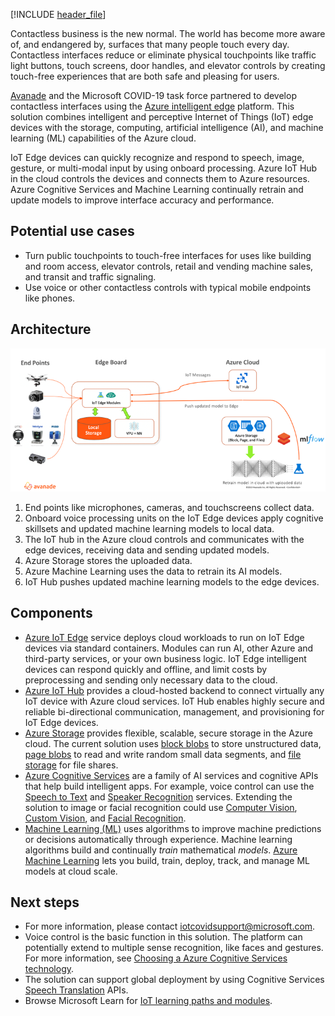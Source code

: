 [!INCLUDE [header_file](../../../includes/sol-idea-header.md)]

Contactless business is the new normal. The world has become more aware of, and endangered by, surfaces that many people touch every day. Contactless interfaces reduce or eliminate physical touchpoints like traffic light buttons, touch screens, door handles, and elevator controls by creating touch-free experiences that are both safe and pleasing for users.

[Avanade](https://www.avanade.com) and the Microsoft COVID-19 task force partnered to develop contactless interfaces using the [Azure intelligent edge](https://azure.microsoft.com/overview/future-of-cloud/) platform. This solution combines intelligent and perceptive Internet of Things (IoT) edge devices with the storage, computing, artificial intelligence (AI), and machine learning (ML) capabilities of the Azure cloud.

IoT Edge devices can quickly recognize and respond to speech, image, gesture, or multi-modal input by using onboard processing. Azure IoT Hub in the cloud controls the devices and connects them to Azure resources. Azure Cognitive Services and Machine Learning continually retrain and update models to improve interface accuracy and performance.

## Potential use cases

- Turn public touchpoints to touch-free interfaces for uses like building and room access, elevator controls, retail and vending machine sales, and transit and traffic signaling.
- Use voice or other contactless controls with typical mobile endpoints like phones.

## Architecture

![Architecture diagram: Contactless interfaces and other IoT edge devices used as part of an Azure intelligent cloud solution.](../media/avanade-contactless-interface-iot-edge.png)

1. End points like microphones, cameras, and touchscreens collect data.
2. Onboard voice processing units on the IoT Edge devices apply cognitive skillsets and updated machine learning models to local data.
3. The IoT hub in the Azure cloud controls and communicates with the edge devices, receiving data and sending updated models.
4. Azure Storage stores the uploaded data.
5. Azure Machine Learning uses the data to retrain its AI models.
6. IoT Hub pushes updated machine learning models to the edge devices.

## Components

- [Azure IoT Edge](https://azure.microsoft.com/services/iot-edge/) service deploys cloud workloads to run on IoT Edge devices via standard containers. Modules can run AI, other Azure and third-party services, or your own business logic. IoT Edge intelligent devices can respond quickly and offline, and limit costs by preprocessing and sending only necessary data to the cloud.
- [Azure IoT Hub](https://azure.microsoft.com/services/iot-hub/) provides a cloud-hosted backend to connect virtually any IoT device with Azure cloud services. IoT Hub enables highly secure and reliable bi-directional communication, management, and provisioning for IoT Edge devices.
- [Azure Storage](https://azure.microsoft.com/services/storage/) provides flexible, scalable, secure storage in the Azure cloud. The current solution uses [block blobs](https://azure.microsoft.com/pricing/details/storage/blobs/) to store unstructured data, [page blobs](https://azure.microsoft.com/pricing/details/storage/page-blobs/) to read and write random small data segments, and [file storage](https://azure.microsoft.com/pricing/details/storage/files/) for file shares.
- [Azure Cognitive Services](https://azure.microsoft.com/services/cognitive-services/) are a family of AI services and cognitive APIs that help build intelligent apps. For example, voice control can use the [Speech to Text](https://azure.microsoft.com/services/cognitive-services/speech-to-text/) and [Speaker Recognition](https://azure.microsoft.com/services/cognitive-services/speaker-recognition/) services. Extending the solution to image or facial recognition could use [Computer Vision](https://azure.microsoft.com/services/cognitive-services/computer-vision/), [Custom Vision](https://azure.microsoft.com/services/cognitive-services/custom-vision-service/), and [Facial Recognition](https://azure.microsoft.com/services/cognitive-services/face/).
- [Machine Learning (ML)](https://wikipedia.org/wiki/Machine_learning) uses algorithms to improve machine predictions or decisions automatically through experience. Machine learning algorithms build and continually *train* mathematical *models*. [Azure Machine Learning](https://azure.microsoft.com/services/machine-learning/) lets you build, train, deploy, track, and manage ML models at cloud scale.

## Next steps

- For more information, please contact [iotcovidsupport@microsoft.com](mailto:iotcovidsupport@microsoft.com).
- Voice control is the basic function in this solution. The platform can potentially extend to multiple sense recognition, like faces and gestures. For more information, see [Choosing a Azure Cognitive Services technology](../../data-guide/technology-choices/cognitive-services.md).
- The solution can support global deployment by using Cognitive Services [Speech Translation](https://azure.microsoft.com/services/cognitive-services/speech-translation/) APIs.
- Browse Microsoft Learn for [IoT learning paths and modules](/learn/browse/?products=azure&term=iot).
